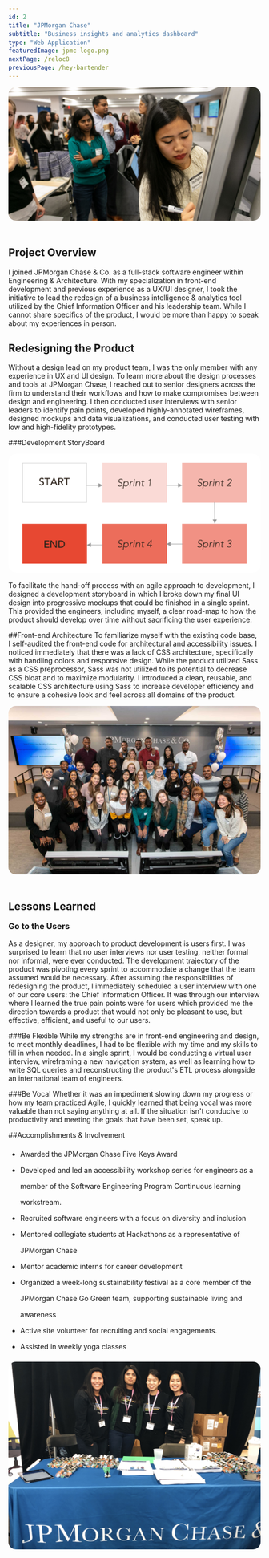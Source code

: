 ```yaml
---
id: 2
title: "JPMorgan Chase"
subtitle: "Business insights and analytics dashboard"
type: "Web Application"
featuredImage: jpmc-logo.png
nextPage: /reloc8
previousPage: /hey-bartender
---
```

<style>
    .doubleHeader {
        margin-top: 0.5rem;
        margin-bottom: 1rem;
    }

    .h2 {
        margin-top: 0;
    }

    li {
        line-height: 2rem;
    }

    img { 
        border-radius: 15px;
        margin: auto;       
    }

    .afterImg {
        margin-top: 3rem
    }
    
</style>

<div class="wrapper">
<img src="./whiteboard.JPG" class="image">
</div>

<h2 class="afterImg">Project Overview</h2>

I joined JPMorgan Chase & Co. as a full-stack software engineer within Engineering &amp; Architecture. With my specialization in front-end development and previous experience as a UX/UI designer, I took the initiative to lead the redesign of a business intelligence & analytics tool utilized by the Chief Information Officer and his leadership team. While I cannot share specifics of the product, I would be more than happy to speak about my experiences in person.

<h2>Redesigning the Product</h2>
Without a design lead on my product team, I was the only member with any experience in UX and UI design. To learn more about the design processes and tools at JPMorgan Chase, I reached out to senior designers across the firm to understand their workflows and how to make compromises between design and engineering. I then conducted user interviews with senior leaders to identify pain points, developed highly-annotated wireframes, designed mockups and data visualizations, and conducted user testing with low and high-fidelity prototypes.

###Development StoryBoard
<div class="wrapper">
<img src="./storyboard.png" class="image">
</div>

To facilitate the hand-off process with an agile approach to development, I designed a development storyboard in which I broke down my final UI design into progressive mockups that could be finished in a single sprint. This provided the engineers, including myself, a clear road-map to how the product should develop over time without sacrificing the user experience.

##Front-end Architecture
To familiarize myself with the existing code base, I self-audited the front-end code for architectural and accessibility issues. I noticed immediately that there was a lack of CSS architecture, specifically with handling colors and responsive design. While the product utilized Sass as a CSS preprocessor, Sass was not utilized to its potential to decrease CSS bloat and to maximize modularity. I introduced a clean, reusable, and scalable CSS architecture using Sass to increase developer efficiency and to ensure a cohesive look and feel across all domains of the product.

<div class="wrapper">
<img src="./techconnect.JPG" class="image">
</div>

<h2 class="afterImg">Lessons Learned</h2>
<h3 class="doubleHeader">Go to the Users</h3>
As a designer, my approach to product development is users first. I was surprised to learn that no user interviews nor user testing, neither formal nor informal, were ever conducted. The development trajectory of the product was pivoting every sprint to accommodate a change that the team assumed would be necessary. After assuming the responsibilities of redesigning the product, I immediately scheduled a user interview with one of our core users: the Chief Information Officer. It was through our interview where I learned the true pain points were for users which provided me the direction towards a product that would not only be pleasant to use, but effective, efficient, and useful to our users.

###Be Flexible
While my strengths are in front-end engineering and design, to meet monthly deadlines, I had to be flexible with my time and my skills to fill in when needed. In a single sprint, I would be conducting a virtual user interview, wireframing a new navigation system, as well as learning how to write SQL queries and reconstructing the product's ETL process alongside an international team of engineers.

###Be Vocal
Whether it was an impediment slowing down my progress or how my team practiced Agile, I quickly learned that being vocal was more valuable than not saying anything at all. If the situation isn't conducive to productivity and meeting the goals that have been set, speak up.

##Accomplishments &amp; Involvement

<ul>
    <li>Awarded the JPMorgan Chase Five Keys Award</li>
    <li>Developed and led an accessibility workshop series for engineers as a member of the Software Engineering Program Continuous learning workstream.</li>
    <li>Recruited software engineers with a focus on diversity and inclusion</li>
    <li>Mentored collegiate students at Hackathons as a representative of JPMorgan Chase</li>
    <li>Mentor academic interns for career development</li>
    <li>Organized a week-long sustainability festival as a core member of the JPMorgan Chase Go Green team, supporting sustainable living and awareness</li>
    <li>Active site volunteer for recruiting and social engagements.</li>
    <li>Assisted in weekly yoga classes</li>
</ul>
<div class="wrapper">
<img src="./hackathon.jpg" class="image">
</div>